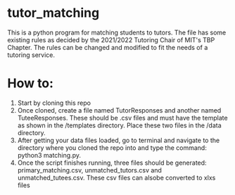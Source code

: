 # tutor_matching
This is a python program for matching students to tutors. The file has some existing rules as decided by the 2021/2022 Tutoring Chair of MIT's TBP Chapter. The rules can be changed and modified to fit the needs of a tutoring service.  

# How to:
1. Start by cloning this repo
2. Once cloned, create a file named TutorResponses and another named TuteeResponses. These should be .csv files and must have the template
  as shown in the /templates directory. Place these two files in the /data directory.
3. After getting your data files loaded, go to terminal and navigate to the directory where you cloned the repo into and type the command: python3 matching.py.
4. Once the script finishes running, three files should be generated: primary_matching.csv, unmatched_tutors.csv and unmatched_tutees.csv. These csv files can alsobe converted to xlxs files
